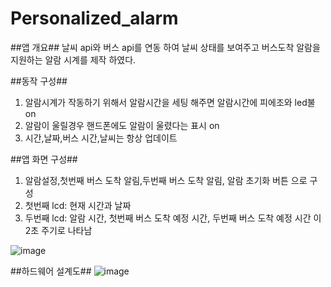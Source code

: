 # Personalized_alarm

##앱 개요##
날씨 api와 버스 api를 연동 하여 날씨 상태를 보여주고 버스도착 알람을 지원하는 알람 시계를 제작 하였다.



##동작 구성##
1. 알람시계가 작동하기 위해서 알람시간을 세팅 해주면 알람시간에 피에조와 led불 on
2. 알람이 울릴경우 핸드폰에도 알람이 울렸다는 표시 on
3. 시간,날짜,버스 시간,날씨는 항상 업데이트

##앱 화면 구성##
1. 알람설정,첫번째 버스 도착 알림,두번째 버스 도착 알림, 알람 초기화 버튼 으로 구성
2. 첫번째 lcd: 현재 시간과 날짜
3. 두번째 lcd: 알람 시간, 첫번째 버스 도착 예정 시간, 두번째 버스 도착 예정 시간 이 2초 주기로 나타남

![image](https://user-images.githubusercontent.com/39763880/118364474-7f18f100-b5d3-11eb-8fda-46452c1dcf52.png)

##하드웨어 설계도##
![image](https://user-images.githubusercontent.com/39763880/118364745-b4720e80-b5d4-11eb-982c-fe2485b285d5.png)

